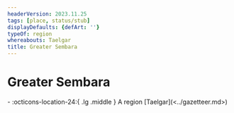 ```yaml
---
headerVersion: 2023.11.25
tags: [place, status/stub]
displayDefaults: {defArt: ''}
typeOf: region
whereabouts: Taelgar
title: Greater Sembara
---
```

# Greater Sembara
<div class="grid cards ext-narrow-margin ext-one-column" markdown>
-    :octicons-location-24:{ .lg .middle } A region [Taelgar](<../gazetteer.md>)  
</div>


